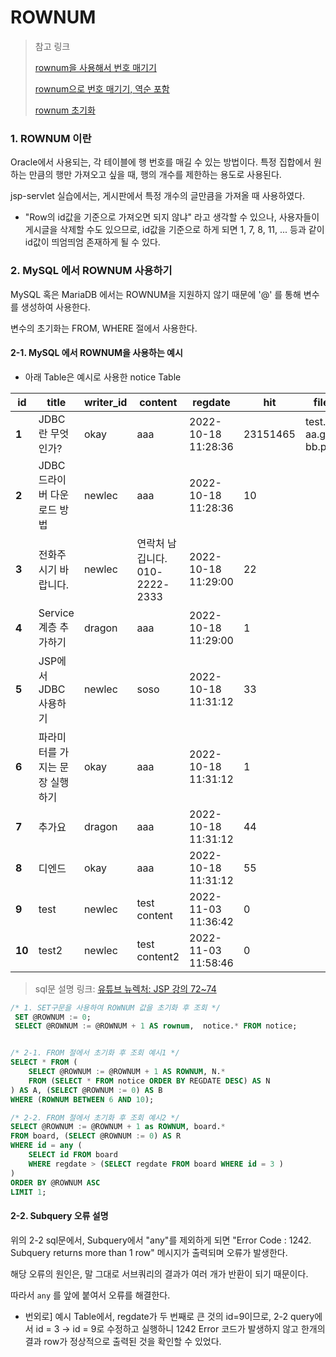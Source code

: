 # ROWNUM

> 참고 링크
>
> [rownum을 사용해서 번호 매기기](https://developer-jjun.tistory.com/23)
>
> [rownum으로 번호 매기기, 역순 포함](https://baessi.tistory.com/104)
>
> [rownum 초기화](https://blog.naver.com/PostView.naver?blogId=hj_kim97&logNo=222215389986&redirect=Dlog&widgetTypeCall=true&directAccess=false)



### 1. ROWNUM 이란

Oracle에서 사용되는, 각 테이블에 행 번호를 매길 수 있는 방법이다. 특정 집합에서 원하는 만큼의 행만 가져오고 싶을 때, 행의 개수를 제한하는 용도로 사용된다. 

jsp-servlet 실습에서는, 게시판에서 특정 개수의 글만큼을 가져올 때 사용하였다. 

* "Row의 id값을 기준으로 가져오면 되지 않냐" 라고 생각할 수 있으나, 사용자들이 게시글을 삭제할 수도 있으므로, id값을 기준으로 하게 되면 1, 7, 8, 11, ... 등과 같이 id값이 띄엄띄엄 존재하게 될 수 있다. 





### 2. MySQL 에서 ROWNUM 사용하기

MySQL 혹은 MariaDB 에서는 ROWNUM을 지원하지 않기 때문에 '@' 를 통해 변수를 생성하여 사용한다. 

변수의 초기화는 FROM, WHERE 절에서 사용한다.







#### 2-1. MySQL 에서 ROWNUM을 사용하는 예시

* 아래 Table은 예시로 사용한 notice Table

| **id** | **title**                       | **writer_id** | **content**                    | **regdate**         | **hit**  | **files**                | **pub** |
| ------ | ------------------------------- | ------------- | ------------------------------ | ------------------- | -------- | ------------------------ | ------- |
| **1**  | JDBC란 무엇인가?                | okay          | aaa                            | 2022-10-18 11:28:36 | 23151465 | test.zip, aa.gif, bb.png | 0       |
| **2**  | JDBC 드라이버 다운로드 방법     | newlec        | aaa                            | 2022-10-18 11:28:36 | 10       |                          | 0       |
| **3**  | 전화주시기 바랍니다.            | newlec        | 연락처 남깁니다. 010-2222-2333 | 2022-10-18 11:29:00 | 22       |                          | 0       |
| **4**  | Service 계층 추가하기           | dragon        | aaa                            | 2022-10-18 11:29:00 | 1        |                          | 0       |
| **5**  | JSP에서 JDBC 사용하기           | newlec        | soso                           | 2022-10-18 11:31:12 | 33       |                          | 0       |
| **6**  | 파라미터를 가지는 문장 실행하기 | okay          | aaa                            | 2022-10-18 11:31:12 | 1        |                          | 0       |
| **7**  | 추가요                          | dragon        | aaa                            | 2022-10-18 11:31:12 | 44       |                          | 0       |
| **8**  | 디엔드                          | okay          | aaa                            | 2022-10-18 11:31:12 | 55       |                          | 0       |
| **9**  | test                            | newlec        | test content                   | 2022-11-03 11:36:42 | 0        |                          | 0       |
| **10** | test2                           | newlec        | test content2                  | 2022-11-03 11:58:46 | 0        |                          | 0       |



> sql문 설명 링크: [유튜브 뉴렉처: JSP 강의 72~74](https://www.youtube.com/watch?v=xFGkI3SuJ-U&list=PLq8wAnVUcTFVOtENMsujSgtv2TOsMy8zd&index=73)

```sql
/* 1. SET구문을 사용하여 ROWNUM 값을 초기화 후 조회 */
 SET @ROWNUM := 0;
 SELECT @ROWNUM := @ROWNUM + 1 AS rownum,  notice.* FROM notice;


/* 2-1. FROM 절에서 초기화 후 조회 예시1 */
SELECT * FROM (
	SELECT @ROWNUM := @ROWNUM + 1 AS ROWNUM, N.*
	FROM (SELECT * FROM notice ORDER BY REGDATE DESC) AS N
) AS A, (SELECT @ROWNUM := 0) AS B
WHERE (ROWNUM BETWEEN 6 AND 10); 

/* 2-2. FROM 절에서 초기화 후 조회 예시2 */
SELECT @ROWNUM := @ROWNUM + 1 as ROWNUM, board.* 
FROM board, (SELECT @ROWNUM := 0) AS R
WHERE id = any ( 
	SELECT id FROM board 
    WHERE regdate > (SELECT regdate FROM board WHERE id = 3 )
)
ORDER BY @ROWNUM ASC
LIMIT 1;
```



#### 2-2. Subquery 오류 설명

위의 2-2 sql문에서, Subquery에서 "any"를 제외하게 되면 "Error Code : 1242. Subquery returns more than 1 row" 메시지가 출력되며 오류가 발생한다. 

해당 오류의 원인은, 말 그대로 서브쿼리의 결과가 여러 개가 반환이 되기 때문이다. 

따라서 `any` 를 앞에 붙여서 오류를 해결한다. 

* 번외로] 예시 Table에서, regdate가 두 번째로 큰 것의 id=9이므로, 2-2 query에서 id = 3 -> id = 9로 수정하고 실행하니 1242 Error 코드가 발생하지 않고 한개의 결과 row가 정상적으로 출력된 것을 확인할 수 있었다. 

